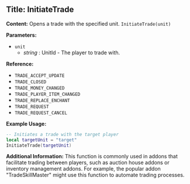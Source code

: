 ## Title: InitiateTrade

**Content:**
Opens a trade with the specified unit.
`InitiateTrade(unit)`

**Parameters:**
- `unit`
  - *string* : UnitId - The player to trade with.

**Reference:**
- `TRADE_ACCEPT_UPDATE`
- `TRADE_CLOSED`
- `TRADE_MONEY_CHANGED`
- `TRADE_PLAYER_ITEM_CHANGED`
- `TRADE_REPLACE_ENCHANT`
- `TRADE_REQUEST`
- `TRADE_REQUEST_CANCEL`

**Example Usage:**
```lua
-- Initiates a trade with the target player
local targetUnit = "target"
InitiateTrade(targetUnit)
```

**Additional Information:**
This function is commonly used in addons that facilitate trading between players, such as auction house addons or inventory management addons. For example, the popular addon "TradeSkillMaster" might use this function to automate trading processes.
